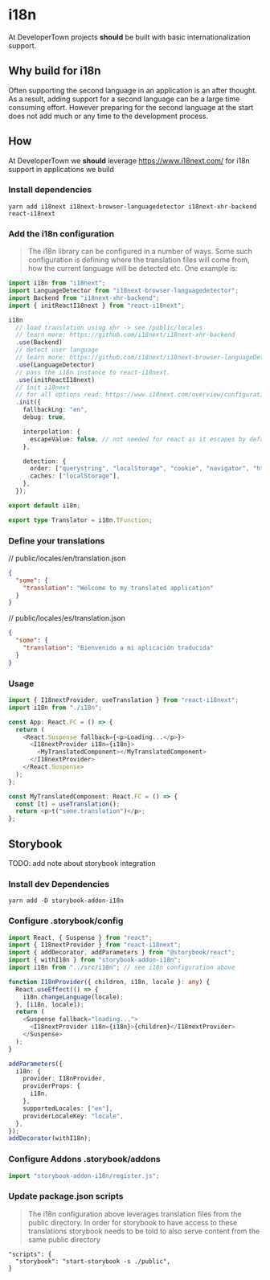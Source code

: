 # i18n

At DeveloperTown projects **should** be built with basic internationalization support.

## Why build for i18n

Often supporting the second language in an application is an after thought. As a result, adding support for a second language can be a large time consuming effort. However preparing for the second language at the start does not add much or any time to the development process.

## How

At DeveloperTown we **should** leverage https://www.i18next.com/ for i18n support in applications we build

### Install dependencies

```
yarn add i18next i18next-browser-languagedetector i18next-xhr-backend react-i18next
```

### Add the i18n configuration

> The i18n library can be configured in a number of ways. Some such configuration is defining where the translation files will come from, how the current language will be detected etc. One example is:

```ts
import i18n from "i18next";
import LanguageDetector from "i18next-browser-languagedetector";
import Backend from "i18next-xhr-backend";
import { initReactI18next } from "react-i18next";

i18n
  // load translation using xhr -> see /public/locales
  // learn more: https://github.com/i18next/i18next-xhr-backend
  .use(Backend)
  // detect user language
  // learn more: https://github.com/i18next/i18next-browser-languageDetector
  .use(LanguageDetector)
  // pass the i18n instance to react-i18next.
  .use(initReactI18next)
  // init i18next
  // for all options read: https://www.i18next.com/overview/configuration-options
  .init({
    fallbackLng: "en",
    debug: true,

    interpolation: {
      escapeValue: false, // not needed for react as it escapes by default
    },

    detection: {
      order: ["querystring", "localStorage", "cookie", "navigator", "htmlTag", "path", "subdomain"],
      caches: ["localStorage"],
    },
  });

export default i18n;

export type Translator = i18n.TFunction;
```

### Define your translations

// public/locales/en/translation.json

```json
{
  "some": {
    "translation": "Welcome to my translated application"
  }
}
```

// public/locales/es/translation.json

```json
{
  "some": {
    "translation": "Bienvenido a mi aplicación traducida"
  }
}
```

### Usage

```ts
import { I18nextProvider, useTranslation } from "react-i18next";
import i18n from "./i18n";

const App: React.FC = () => {
  return (
    <React.Suspense fallback={<p>Loading...</p>}>
      <I18nextProvider i18n={i18n}>
        <MyTranslatedComponent></MyTranslatedComponent>
      </I18nextProvider>
    </React.Suspense>
  );
};

const MyTranslatedComponent: React.FC = () => {
  const [t] = useTranslation();
  return <p>t("some.translation")</p>;
};
```

## Storybook

TODO: add note about storybook integration

### Install dev Dependencies

```
yarn add -D storybook-addon-i18n
```

### Configure .storybook/config

```ts
import React, { Suspense } from "react";
import { I18nextProvider } from "react-i18next";
import { addDecorator, addParameters } from "@storybook/react";
import { withI18n } from "storybook-addon-i18n";
import i18n from "../src/i18n"; // see i18n configuration above

function I18nProvider({ children, i18n, locale }: any) {
  React.useEffect(() => {
    i18n.changeLanguage(locale);
  }, [i18n, locale]);
  return (
    <Suspense fallback="loading...">
      <I18nextProvider i18n={i18n}>{children}</I18nextProvider>
    </Suspense>
  );
}

addParameters({
  i18n: {
    provider: I18nProvider,
    providerProps: {
      i18n,
    },
    supportedLocales: ["en"],
    providerLocaleKey: "locale",
  },
});
addDecorator(withI18n);
```

### Configure Addons .storybook/addons

```ts
import "storybook-addon-i18n/register.js";
```

### Update package.json scripts

> The i18n configuration above leverages translation files from the public directory. In order for storybook to have access to these translations storybook needs to be told to also serve content from the same public directory

```
"scripts": {
  "storybook": "start-storybook -s ./public",
}
```
